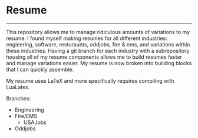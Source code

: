 # Resume

---

This repository allows me to manage ridiculous amounts of variations to my resume. I found myself making resumes for all different industries: engieering, software, resturaunts, oddjobs, fire & ems, and variations within these industries. Having a git branch for each industry with a subrepository housing all of my resume components allows me to build resumes faster and manage variations easier. My resume is now broken into building blocks that I can quickly assemble.

My resume uses LaTeX and more specifically requires compiling with LuaLatex.

Branches:
- Engineering
- Fire/EMS
   - USAJobs
- Oddjobs